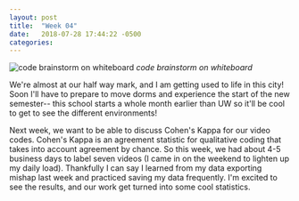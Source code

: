 ```yaml
---
layout: post
title:  "Week 04"
date:   2018-07-28 17:44:22 -0500
categories:
---
```


![code brainstorm on whiteboard](/iowa/images/week04.jpg)
*code brainstorm on whiteboard*

We're almost at our half way mark, and I am getting used to life in this city! Soon I'll have to prepare to move dorms and experience the start of the new semester-- this school starts a whole month earlier than UW so it'll be cool to get to see the different environments!

Next week, we want to be able to discuss Cohen's Kappa for our video codes. Cohen's Kappa is an agreement statistic for qualitative coding that takes into account agreement by chance. So this week, we had about 4-5 business days to label seven videos (I came in on the weekend to lighten up my daily load). Thankfully I can say I learned from my data exporting mishap last week and practiced saving my data frequently. I'm excited to see the results, and our work get turned into some cool statistics.
